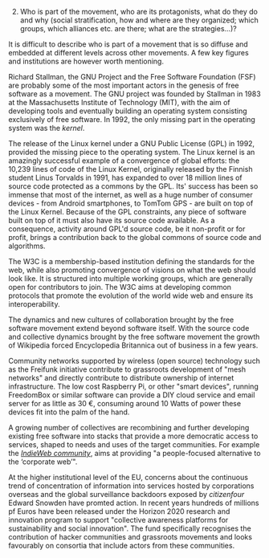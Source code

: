 2. Who is part of the movement, who are its protagonists, what do they do and why (social stratification, how and where are they organized; which groups, which alliances etc. are there; what are the strategies...)?

It is difficult to describe who is part of a movement that is so diffuse and embedded at different levels across other movements. A few key figures and institutions are however worth mentioning.

Richard Stallman, the GNU Project and the Free Software Foundation (FSF) are probably some of the most important actors in the genesis of free software as a movement. The GNU project was founded by Stallman in 1983 at the Massachusetts Institute of Technology (MIT), with the aim of developing tools and eventually building an operating system consisting exclusively of free software. In 1992, the only missing part in the operating system was the *kernel*. 

The release of the Linux kernel under a GNU Public License (GPL) in 1992, provided the missing piece to the operating system. The Linux kernel is an amazingly successful example of a convergence of global efforts: the 10,239 lines of code of the Linux Kernel, originally released by the Finnish student Linus Torvalds in 1991, has expanded to over 18 million lines of source code protected as a commons by the GPL. Its' success has been so immense that most of the internet, as well as a huge number of consumer devices - from Android smartphones, to TomTom GPS - are built on top of the Linux Kernel. Because of the GPL constraints, any piece of software built on top of it must also have its source code available. As a consequence, activity around GPL'd source code, be it non-profit or for profit, brings a contribution back to the global commons of source code and algorithms.

The W3C is a membership-based institution defining the standards for the web, while also promoting convergence of visions on what the web should look like. It is structured into multiple working groups, which are generally open for contributors to join.  The W3C aims at developing common protocols that promote the evolution of the world wide web and ensure its interoperability.

The dynamics and new cultures of collaboration brought by the free software movement extend beyond software itself. With the source code and collective dynamics brought by the free software movement the growth of Wikipedia forced Encyclopedia Britannica out of business in a few years.

Community networks supported by wireless (open source) technology such as the Freifunk initiative contribute to grassroots development of "mesh networks" and directly contribute to distribute ownership of internet infrastructure. The low cost Raspberry Pi, or other "smart devices", running FreedomBox or similar software can provide a DIY cloud service and email server for as little as 30 €, consuming around 10 Watts of power these devices fit into the palm of the hand.

A growing number of collectives are recombining and further developing existing free software into stacks that provide a more democratic access to services, shaped to needs and uses of the target communities. For example the *[IndieWeb community](https://indiewebcamp.com/)*, aims at providing "a people-focused alternative to the ‘corporate web’".

At the higher institutional level of the EU, concerns about the continuous trend of concentration of information into services hosted by corporations overseas and the global surveillance backdoors exposed by *citizenfour* Edward Snowden have promted action.  In recent years hundreds of millions pf Euros have been released under the Horizon 2020 research and innovation program to support "collective awareness platforms for sustainability and social innovation". The fund specifically recognises the contribution of hacker communities and grassroots movements and looks favourably on consortia that include actors from these communities. 
